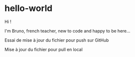 # hello-world

Hi !

I'm Bruno, french teacher, new to code and happy to be here...

Essai de mise à jour du fichier pour push sur GitHub

Mise à jour du fichier pour pull en local
